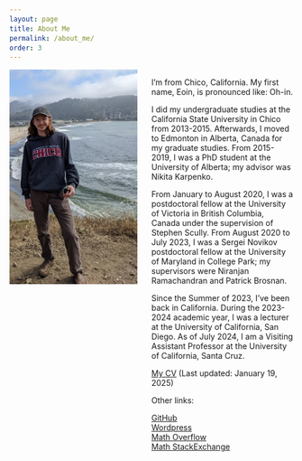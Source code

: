 ```yaml
---
layout: page
title: About Me
permalink: /about_me/
order: 3
---
```


<div id="container" style="width:100%">                                   
  <div id="left" style="float:left; width:45%;"> 

 <img src="/files/images/PXL_20220625_230121355_2.jpg" alt="In Pacifica">

 </div>                     
  <div id="right" style="float:right; width:50%;">
<p>
I’m from Chico, California. My first name, Eoin, is pronounced like: Oh-in.
</p> 

<p>
I did my undergraduate studies at the California State University in Chico from 2013-2015. Afterwards, I moved to Edmonton in Alberta, Canada for my graduate studies. From 2015-2019, I was a PhD student at the University of Alberta; my advisor was Nikita Karpenko. 
</p>

<p>
From January to August 2020, I was a postdoctoral fellow at the University of Victoria in British Columbia, Canada under the supervision of Stephen Scully. From August 2020 to July 2023, I was a Sergei Novikov postdoctoral fellow at the University of Maryland in College Park; my supervisors were Niranjan Ramachandran and Patrick Brosnan.
</p>

<p>
Since the Summer of 2023, I’ve been back in California. During the 2023-2024 academic year, I was a lecturer at the University of California, San Diego. As of July 2024, I am a Visiting Assistant Professor at the University of California, Santa Cruz.
</p>

<p><a href="/files/cv/Resume_Mackall_Eoin.pdf" download>My CV</a> (Last updated: January 19, 2025)</p>

<p>
Other links:
</p>

<a href="https://github.com/eoinmackall">GitHub</a><br>
<a href="https://eoinmackall.wordpress.com/">Wordpress</a><br>
<a href="https://mathoverflow.net/users/65919/eoin">Math Overflow</a><br>
<a href="https://math.stackexchange.com/users/163691/eoin">Math StackExchange</a><br>

  </div>                   
</div> 